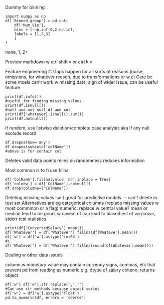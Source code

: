 Dummy for binning
```
import numpy as np
df['Binned_group'] = pd.cut(
    df['Num_Vio'],
    bins = [-np.inf,0,2,np.inf,
    labels = [1,2,3]
    ]
)
```
none, 1, 2+

Preview markdown w ctrl shift v or ctrl k v

Feature engineering 2:
Gaps happen for all sorts of reasons (noise, omissions, for whatever reason, due to transformations or w.e)
Care bc some moels can't work w missing data, sign of wider issue, can be useful feature

```
print(df.info())
#useful for finding missing values
print(df.isnull()) 
#null and not null df and col
print(df['whatever].isnull().sum())
print(df.notnull())

```

If random, use listwise deletion/complete case analysis aka if any null exclude record
```
df.dropna(how='any')
df.dropna(subset=['colName']) 
#above is for certain col

```
Deletes valid data points
relies on randomness
reduces information

Most common is to fi use fillna
```
df['ColName'].fillna(value 'na',inplace = True)
df['colnew'] = df['ColName'].notnull()
df.drop(columns=['ColName'])
```

Deleting missing values isn't great for predictive models -- can't delete in test set
Alternatives are eg categorical columns (replace missing values w most commmon or a flag)
numeric: replace w central value? mean or median tend to be good, w caveat of can lead to biased est of var/covar, stderr test statistics
```
print(df['ConvertedSalary'].mean())
df['Whatever'] = df['Whatever'].fillna(df[Whatever].mean())
df['w'] = df['w'].astype('int64')
#\
df['Whatever'] = df['Whatever'].fillna(round(df[Whatever].mean()))

```


Dealing w other data issues

column w monetary value may contain currency signs, commas, etc that prevent pd from reading as numeric
e.g. dtype of salary column, returns object
```
df['w'] df['w'].str.replace(',','')
#Can use str methods because object series
df['w'] = df['w'].astype('float')
pd.to_numeric(df, errors = 'coerce')
```
